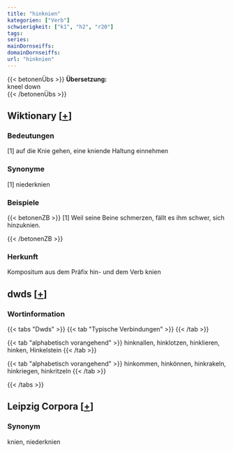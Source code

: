 ```yaml
---
title: "hinknien"
kategorien: ["Verb"]
schwierigkeit: ["k1", "h2", "r20"]
tags:
series:
mainDornseiffs:
domainDornseiffs:
url: "hinknien"
---
```


{{< betonenÜbs >}}
**Übersetzung:**  
kneel down  
{{< /betonenÜbs >}}

## Wiktionary [[+](https://de.wiktionary.org/wiki/hinknien)]

### Bedeutungen
[1] auf die Knie gehen, eine kniende Haltung einnehmen  

### Synonyme
[1] niederknien  

### Beispiele
{{< betonenZB >}}
[1] Weil seine Beine schmerzen, fällt es ihm schwer, sich hinzuknien.  

{{< /betonenZB >}}
### Herkunft
Kompositum aus dem Präfix hin- und dem Verb knien  



## dwds [[+](https://www.dwds.de/wb/hinknien)]

### Wortinformation
{{< tabs "Dwds" >}}
{{< tab "Typische Verbindungen" >}}
{{< /tab >}}

{{< tab "alphabetisch vorangehend" >}}
hinknallen, hinklotzen, hinklieren, hinken, Hinkelstein
{{< /tab >}}

{{< tab "alphabetisch vorangehend" >}}
hinkommen, hinkönnen, hinkrakeln, hinkriegen, hinkritzeln
{{< /tab >}}

{{< /tabs >}}

## Leipzig Corpora [[+](https://corpora.uni-leipzig.de/en/res?word=hinknien&corpusId=deu_newscrawl-public_2018)]


### Synonym
knien, niederknien

